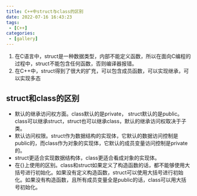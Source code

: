 ```yaml
---
title: C++中struct与class的区别
date: 2022-07-16 16:43:23
tags: 
 - [C++]
categories:
 - [gallery]
---
```


1. 在C语言中，struct是一种数据类型，内部不能定义函数，所以在面向C编程的过程中，struct不能包含任何函数，否则编译器报错。
2. 在C++中，struct得到了很大的扩充，可以包含成员函数，可以实现继承，可以实现多态

## struct和class的区别

- 默认的继承访问权方面。class默认的是private， struct默认的是public。class可以继承struct，struct也可以继承class，默认的继承访问权取决于子类。
- 默认访问权限。struct作为数据结构的实现体，它默认的数据访问控制是public的，而class作为对象的实现体，它默认的成员变量访问控制是private的。
- struct更适合实现数据结构体，class更适合看成对象的实现体。
- 在{}上使用的区别。class和struct如果定义了构造函数的话，都不能够使用大括号进行初始化。如果没有定义构造函数，struct可以使用大括号进行初始化。如果没有构造函数，且所有成员变量全是public的话，class可以用大括号初始化。
